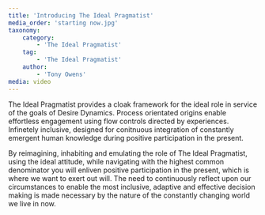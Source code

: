 ```yaml
---
title: 'Introducing The Ideal Pragmatist'
media_order: 'starting now.jpg'
taxonomy:
    category:
        - 'The Ideal Pragmatist'
    tag:
        - 'The Ideal Pragmatist'
    author:
        - 'Tony Owens'
media: video
---
```


[](starting%20now.jpg)
The Ideal Pragmatist provides a cloak framework for the ideal role in service of the goals of Desire Dynamics. Process orientated origins enable effortless engagement using flow controls directed by experiences. Infinetely inclusive, designed for conitnuous integration of constantly emergent human knowledge during positive participation in the present.


By reimagining, inhabiting and emulating the role of The Ideal Pragmatist, using the ideal attitude, while navigating with the highest common denominator you will enliven positive participation in the present, which is where we want to exert out will.
The need to continuously reflect upon our circumstances to enable the most inclusive, adaptive and effective decision making is made necessary by the nature of the constantly changing world we live in now. 

